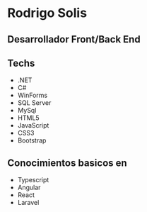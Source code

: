 # Rodrigo Solis
## Desarrollador Front/Back End 


## Techs
- .NET
-  C# 
-  WinForms
-  SQL Server
-  MySql
-  HTML5
-  JavaScript
-  CSS3
-  Bootstrap

## Conocimientos basicos en 
-  Typescript
-  Angular
-  React
-  Laravel




